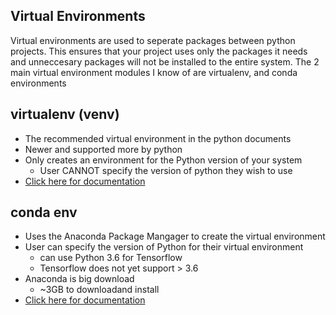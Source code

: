 ## Virtual Environments
Virtual environments are used to seperate packages between python projects. This ensures that your project uses only the packages it needs and unneccesary packages will not be installed to the entire system. The 2 main virtual environment modules I know of are virtualenv, and conda environments

## virtualenv (venv)
-   The recommended virtual environment in the python documents
-   Newer and supported more by python
-   Only creates an environment for the Python version of your system
    - User CANNOT specify the version of python they wish to use
-   [Click here for documentation](https://virtualenv.pypa.io/en/latest/index.html)

## conda env
-   Uses the Anaconda Package Mangager to create the virtual environment
-   User can specify the version of Python for their virtual environment
    - can use Python 3.6 for Tensorflow
    - Tensorflow does not yet support > 3.6
-   Anaconda is big download
    - ~3GB to downloadand install
-   [Click here for documentation](https://docs.conda.io/projects/conda/en/latest/index.html)
